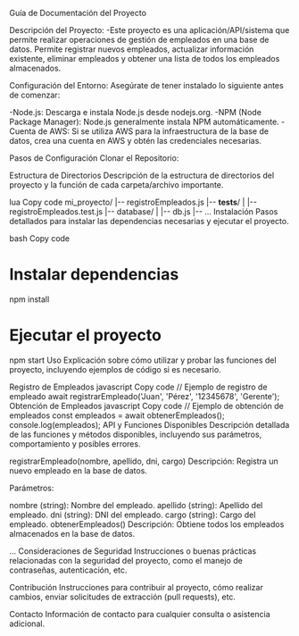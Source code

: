 Guía de Documentación del Proyecto

Descripción del Proyecto:
-Este proyecto es una aplicación/API/sistema que permite realizar operaciones de gestión de empleados en una base de datos. Permite registrar nuevos empleados, actualizar información existente, eliminar empleados y obtener una lista de todos los empleados almacenados.

Configuración del Entorno:
Asegúrate de tener instalado lo siguiente antes de comenzar:

-Node.js: Descarga e instala Node.js desde nodejs.org.
-NPM (Node Package Manager): Node.js generalmente instala NPM automáticamente.
-Cuenta de AWS: Si se utiliza AWS para la infraestructura de la base de datos, crea una cuenta en AWS y obtén las credenciales necesarias.

Pasos de Configuración
Clonar el Repositorio:

Estructura de Directorios
Descripción de la estructura de directorios del proyecto y la función de cada carpeta/archivo importante.

lua
Copy code
mi_proyecto/
|-- registroEmpleados.js
|-- __tests__/
|   |-- registroEmpleados.test.js
|-- database/
|   |-- db.js
|-- ...
Instalación
Pasos detallados para instalar las dependencias necesarias y ejecutar el proyecto.

bash
Copy code
# Instalar dependencias
npm install

# Ejecutar el proyecto
npm start
Uso
Explicación sobre cómo utilizar y probar las funciones del proyecto, incluyendo ejemplos de código si es necesario.

Registro de Empleados
javascript
Copy code
// Ejemplo de registro de empleado
await registrarEmpleado('Juan', 'Pérez', '12345678', 'Gerente');
Obtención de Empleados
javascript
Copy code
// Ejemplo de obtención de empleados
const empleados = await obtenerEmpleados();
console.log(empleados);
API y Funciones Disponibles
Descripción detallada de las funciones y métodos disponibles, incluyendo sus parámetros, comportamiento y posibles errores.

registrarEmpleado(nombre, apellido, dni, cargo)
Descripción: Registra un nuevo empleado en la base de datos.

Parámetros:

nombre (string): Nombre del empleado.
apellido (string): Apellido del empleado.
dni (string): DNI del empleado.
cargo (string): Cargo del empleado.
obtenerEmpleados()
Descripción: Obtiene todos los empleados almacenados en la base de datos.

...
Consideraciones de Seguridad
Instrucciones o buenas prácticas relacionadas con la seguridad del proyecto, como el manejo de contraseñas, autenticación, etc.

Contribución
Instrucciones para contribuir al proyecto, cómo realizar cambios, enviar solicitudes de extracción (pull requests), etc.

Contacto
Información de contacto para cualquier consulta o asistencia adicional.